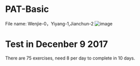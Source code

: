 # PAT-Basic
File name: Wenjie-0，Yiyang-1,Jianchun-2
![image](https://timgsa.baidu.com/timg?image&quality=80&size=b9999_10000&sec=1510941415712&di=942a6424088abf629ad35cc7f8cc9cb2&imgtype=0&src=http%3A%2F%2Fimg5.duitang.com%2Fuploads%2Fitem%2F201606%2F29%2F20160629150753_H8Xdy.jpeg)

# Test in Decenber 9 2017
There are 75 exercises, need 8 per day to complete in 10 days.
